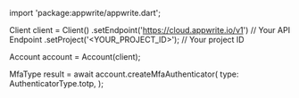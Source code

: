 import 'package:appwrite/appwrite.dart';

Client client = Client()
    .setEndpoint('https://cloud.appwrite.io/v1') // Your API Endpoint
    .setProject('<YOUR_PROJECT_ID>'); // Your project ID

Account account = Account(client);

MfaType result = await account.createMfaAuthenticator(
    type: AuthenticatorType.totp,
);
